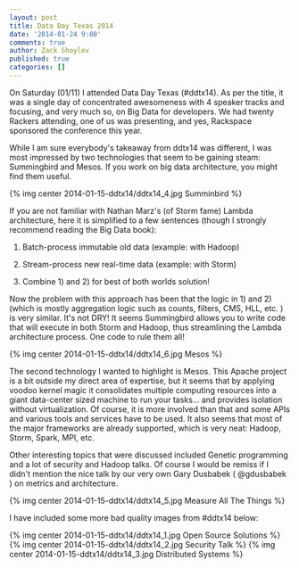 ```yaml
---
layout: post
title: Data Day Texas 2014
date: '2014-01-24 9:00'
comments: true
author: Zack Shoylev
published: true
categories: []
---
```


On Saturday (01/11) I attended Data Day Texas (#ddtx14). As per the
title, it was a single day of concentrated awesomeness with 4 speaker tracks
and focusing, and very much so, on Big Data for developers. We had twenty
Rackers attending, one of us was presenting, and yes, Rackspace sponsored
the conference this year.

<!-- more -->

While I am sure everybody's takeaway from ddtx14 was different, I was most impressed by two technologies that seem to be gaining steam: Summingbird and Mesos. If you work on big data architecture, you might find them useful.

{% img center 2014-01-15-ddtx14/ddtx14_4.jpg Summinbird %}

If you are not familiar with Nathan Marz's (of Storm fame) Lambda architecture, here it is simplified to a few sentences (though I strongly recommend reading the Big Data book):

1. Batch-process immutable old data (example: with Hadoop)

1. Stream-process new real-time data (example: with Storm)

1. Combine 1) and 2) for best of both worlds solution!

Now the problem with this approach has been that the logic in 1) and 2) (which is mostly aggregation logic such as counts, filters, CMS, HLL, etc. ) is very similar. It's not DRY! It seems Summingbird allows you to write code that will execute in both Storm and Hadoop, thus streamlining the Lambda architecture process. One code to rule them all!

{% img center 2014-01-15-ddtx14/ddtx14_6.jpg Mesos %}

The second technology I wanted to highlight is Mesos. This Apache project is a bit outside my direct area of expertise, but it seems that by applying voodoo kernel magic it consolidates multiple computing resources into a giant data-center sized machine to run your tasks... and provides isolation without virtualization. Of course, it is more involved than that and some APIs and various tools and services have to be used. It also seems that most of the major frameworks are already supported, which is very neat: Hadoop, Storm, Spark, MPI, etc.

Other interesting topics that were discussed included Genetic programming and a lot of security and Hadoop talks. Of course I would be remiss if I didn't mention the nice talk by our very own Gary Dusbabek ( @gdusbabek ) on metrics and architecture.

{% img center 2014-01-15-ddtx14/ddtx14_5.jpg Measure All The Things %}

I have included some more bad quality images from #ddtx14 below:

{% img center 2014-01-15-ddtx14/ddtx14_1.jpg Open Source Solutions %}
{% img center 2014-01-15-ddtx14/ddtx14_2.jpg Security Talk %}
{% img center 2014-01-15-ddtx14/ddtx14_3.jpg Distributed Systems %}
